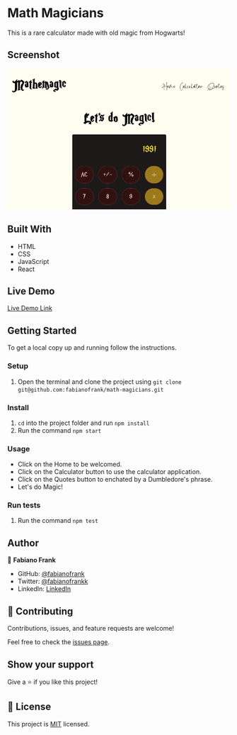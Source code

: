 # Math Magicians

This is a rare calculator made with old magic from Hogwarts!


## Screenshot

![screenshot](./public/calc.png)


## Built With

- HTML 
- CSS 
- JavaScript
- React

## Live Demo

[Live Demo Link](https://fabianofrank.github.io/math-magicians/)


## Getting Started

To get a local copy up and running follow the instructions.


### Setup

1. Open the terminal and clone the project using `git clone git@github.com:fabianofrank/math-magicians.git`

### Install

1. `cd` into the project folder and run `npm install`
2. Run the command `npm start`

### Usage

- Click on the Home to be welcomed.
- Click on the Calculator button to use the calculator application.
- Click on the Quotes button to enchated by a Dumbledore's phrase.
- Let's do Magic!

### Run tests

1. Run the command `npm test`



## Author

👤 **Fabiano Frank**

- GitHub: [@fabianofrank](https://github.com/fabianofrank)
- Twitter: [@fabianofrankk](https://twitter.com/fabianofrankk)
- LinkedIn: [LinkedIn](https://www.linkedin.com/in/fabianofrank/)

## 🤝 Contributing

Contributions, issues, and feature requests are welcome!

Feel free to check the [issues page](../../issues/).

## Show your support

Give a ⭐️ if you like this project!

<!-- ## Acknowledgments

- This website uses data from the free [Pokemon API](https://pokeapi.co/) -->

## 📝 License

This project is [MIT](./MIT.md) licensed.

